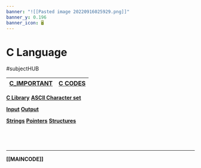 ```yaml
---
banner: "![[Pasted image 20220916025929.png]]"
banner_y: 0.196
banner_icon: 🖥️
---
```

# C Language
#subjectHUB 

| **[C_IMPORTANT](C_IMPORTANT.md)** | **[C CODES](CCODES.md)** | 
| --------------------------------- | --------------------- |

**[C Library](Clibrary.md)**
**[ASCII Character set](CASCIIcharacter.md)**

**[Input](Cinput.md)**
**[Output](Coutput.md)**

**[Strings](Cstrings)**
**[Pointers](Cpointers)**
**[Structures](Cstructures.md)**


<br>

# 
---
**[[MAINCODE]]**
